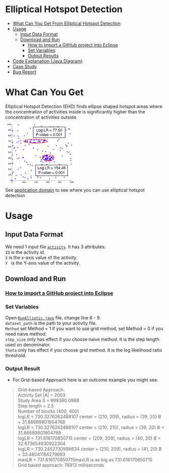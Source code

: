 # Elliptical Hotspot Detection
* [What Can You Get From Elliptical Hotspot Detection](https://github.com/SpatialUMN/EllipticalHotspots/blob/master/README.md#what-can-you-get)  
* [Usage](https://github.com/SpatialUMN/EllipticalHotspots/blob/master/README.md#usage)   
  * [Input Data Format](https://github.com/SpatialUMN/EllipticalHotspots/blob/master/README.md#input-data-format)  
  * [Download and Run](https://github.com/SpatialUMN/EllipticalHotspots/blob/master/README.md#Download-and-Run)  
    * [How to import a GitHub project into Eclipse](https://github.com/collab-uniba/socialcde4eclipse/wiki/How-to-import-a-GitHub-project-into-Eclipse)  
    * [Set Variables](https://github.com/SpatialUMN/EllipticalHotspots/blob/master/README.md#set-variables) 
    * [Output Results](https://github.com/SpatialUMN/EllipticalHotspots/blob/master/README.md#output-results)
* [Code Explanation (Java Diagram)]() 
* [Case Study]()  
* [Bug Report](https://github.com/SpatialUMN/EllipticalHotspots/issues)  
  

# What Can You Get
Elliptical Hotspot Detection (EHD) finds ellipse shaped hotspot areas where the concentration of activities inside is significantly higher
than the concentration of activities outside.   
![E1b](https://github.com/SpatialUMN/EllipticalHotspots/blob/master/images/E1b.PNG)  
See [application domain](https://github.com/SpatialUMN/EllipticalHotspots/wiki/Application-Domain) to see where you can use elliptical hotspot detection

# Usage  
## Input Data Format  
We need 1 input file [`activity`](https://github.com/SpatialUMN/EllipticalHotspots/blob/master/activity.csv). It has 3 attributes:  
`ID` is the activity id.   
`X` is the x-axis value of the activity.  
`Y ` is the Y-axis value of the activity.  

## Download and Run  
### [How to import a GitHub project into Eclipse](https://github.com/collab-uniba/socialcde4eclipse/wiki/How-to-import-a-GitHub-project-into-Eclipse)  
### Set Variables   
Open [`RunElliptic.java`](https://github.com/SpatialUMN/EllipticalHotspots/blob/master/src/elliptical/RunElliptic.java) file, change line 6 - 9.  
`dataset_path` is the path to your activity file.  
`Method` set Method = 1 if you want to use grid method, set Method = 0 if you need naive method.  
`step_size` only has effect if you choose naive method. It is the step length used on denominator.  
`theta` only has effect if you choose grid method. It is the log likelihood ratio threshold.   
### Output Result
* For Grid-based Approach here is an outcome example you might see.  
> Grid-based Approach.  
Activity Set |A| = 2003  
Study Area S = 999360.0988  
Step length = 2.5  
Number of blocks (400, 400)  
logLR = 730.3276262488107 center = (210, 209), radius = (39, 20) B = 31.86689801904768  
logLR = 730.3276262488107 center = (210, 210), radius = (39, 20) B = 31.86689801904768  
logLR = 731.616170850715 center = (209, 209), radius = (40, 20) B = 32.673654930922304  
logLR = 730.2452730998634 center = (210, 209), radius = (41, 20) B = 33.48041184279693  
maxLR = 731.616170850715maxLR is as big as 731.616170850715  
Grid based approach: 76913 milliseconds  
